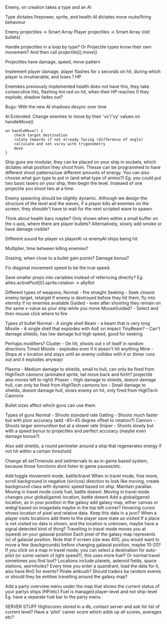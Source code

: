 Enemy, on creation takes a type and an AI

Type dictates firepower, sprite, and health
AI dictates move route/firing behaviour

Enemy projectiles -> Smart Array
Player projectiles -> Smart Array (old bullets) 

Handle projectiles in a loop by type? Or Projectile types know their own movement? And then call projectile[i].move()

Projectiles have damage, speed, move pattern


Implement player damage, player flashes for x seconds on hit, during which player is invulnerable, and loses 1 HP

Enemikes previously implemented health does not have this, they take consecutive hits, flashing tint.red on hit, when their HP reaches 0 they explode, shadow fades out?

Bugs:
With the new AI shadows desync over time

AI Extended:
Change enemies to move by their 'vx'/'vy' values on handleMove()
```
on handleMove() {
    check target destination
    rotate towards if not already facing (difference of angle)
    calculate and set vx/vy with trigonometry
    move
}
```

Ship guns are modular, they can be placed on your ship in sockets, which dictates what position they shoot from. Thesse can be programmed to have different shoot patterns/use different amounts of energy. You can also choose what gun type to put in (and what type of ammo?)
Eg. you could put two basic lasers on your ship, then begin the level. Insteaed of one projectile you shoot two at a time.

Enemy spawning should be slightly dynamic. Although we design the structure of the level and the waves, if a player kills all enemies on the screen, they shouldn't have to wait for the next scripted wave to spawn.

Think about health bars maybe? Only shown when within a small buffer on the x axis, where there are player bullets?
Alternatively, slowly add smoke or have damage visible?

Different sound for player vs playerAI vs enemyAI ships being hit

Multiplier, time between killing enemies?

Grazing, when close to a bullet gain points? Damage bonus?

Fix diagonal movement speed to be the true speed.

Save smaller props into variables instead of referncing directly?
Eg. allies.activePool[0].sprite.rotation -> allyRot

Different types of weapons,
Normal - fire straight
Seeking - Seek closest enemy target, retarget if enemy is destroyed before they hit them, fly into eternity if no enemies available
Guided - even after shooting they remain on the same x-value as your ship while you move
MouseGuided? - Select and then mouse click where to fire

Types of bullet
Normal - A single shell
Beam - a beam that is very long
Missile - A single shell that explodes with AoE on impact
TinyBeam? - Can't damage shields, has low damage but high speed, good for seeking

Perhaps modifiers?
Cluster - On hit, shoots out x of itself in random directions
Timed Missile - explodes even if it doesn't hit anything
Mine - Stops at x location and stays until an enemy collides with it or (timer runs out and it explodes anyway)

Plasma - Medium damage to shields, small to hull, can only be fired from HighTech cannons (animated sprite, tail move back and forth? projectile also moves left to right)
Phaser - High damage to shields, doesnt damage hull, can only be fired from HighTech cannons
Ion - Small damage to shields, doesnt damage hull, slows enemy on hit, only fired from HighTech Cannons

Bullet sizes affect which guns can use them.

Types of guns
Normal - Shoots standard rate
Gatling - Shoots much faster but with poor accuracy (add -45~45 degree offset to rotation?)
Cannon - Shoots larger ammunition but at a slower rate
Sniper - Shoots slowly but with a speed bonus to projectiles and perfect accuracy (maybe even damage bonus?)

Also add shields, a round perimeter around a ship that regenerates energy if not hit within a certain threshold

Change all setTimeouts and setIntervals to aa in-game based system, because those functions dont listen to game pauses/etc.

Add toggle movement mode, battle/travel
When in travel mode, free move, scroll background in negative (sin/cos) direction to look like moving,
create background class with dynamic speed based on ship. Maintain parallax.
Moving in travel mode costs fuel, battle doesnt.
Moving in travel mode changes your global(game) location, battle doesnt
Add a global(game) location, as in your position in the galaxy
add galaxy map, either canvas or webgl based on imagedata maybe in the top left corner? Hovering cursor shows location of pixel and relative data. Keep this data in a json? When a player visits locations add them to the player save state as visited
If a place is not visited no data is shown, and the location is unknown, maybe have a signal detected kind of thing?
Travelling in travel mode moves you at (speed) on your galaxial position
Each pixel of the galaxy map represents (x) of galaxial position.
Note that if screen size was 400, you would want to move a few (backgrounds) before changing galaxial position, maybe 10-20?
If you click on a map in travel mode, you can select a destination for auto-pilot (or some variant of light speed?), this uses more fuel? Or normal travel sometimes you find loot?
Locations include planets, asteroid fields, space stations, wormholes?
Every time you enter a quandrant, load the data for it, also have RnG for events? Pirate ambush?
Should traders be random events or should they be entities travelling around the galaxy map? 

Add a party overview menu under the map that shows the current status of your partys ships (HP/etc)
Fuel is managed player-level and not ship-level
Eg. have a separate fuel bar to the party menu.

SERVER STUFF
Highscores stored in a db, contact server and ask for list of current level?
Have a 'pilot' career score which adds up all scores, averages etc?